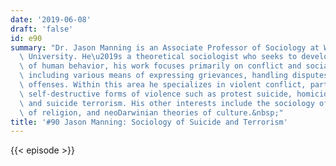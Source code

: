 ```yaml
---
date: '2019-06-08'
draft: 'false'
id: e90
summary: "Dr. Jason Manning is an Associate Professor of Sociology at West Virginia\
  \ University. He\u2019s a theoretical sociologist who seeks to develop general explanations\
  \ of human behavior, his work focuses primarily on conflict and social control,\
  \ including various means of expressing grievances, handling disputes, and punishing\
  \ offenses. Within this area he specializes in violent conflict, particularly in\
  \ self-destructive forms of violence such as protest suicide, homicide-suicide,\
  \ and suicide terrorism. His other interests include the sociology of science, sociology\
  \ of religion, and neoDarwinian theories of culture.&nbsp;"
title: '#90 Jason Manning: Sociology of Suicide and Terrorism'
---
```

{{< episode >}}
